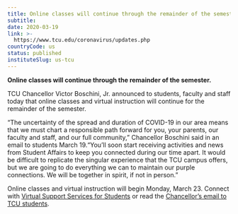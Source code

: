 ```yaml
---
title: Online classes will continue through the remainder of the semester.
subtitle: 
date: 2020-03-19
link: >-
  https://www.tcu.edu/coronavirus/updates.php
countryCode: us
status: published
instituteSlug: us-tcu
---
```

**Online classes will continue through the remainder of the semester.**

TCU Chancellor Victor Boschini, Jr. announced to students, faculty and staff today that online classes and virtual instruction will continue for the remainder of the semester.

“The uncertainty of the spread and duration of COVID-19 in our area means that we must chart a responsible path forward for you, your parents, our faculty and staff, and our full community,” Chancellor Boschini said in an email to students March 19.“You’ll soon start receiving activities and news from Student Affairs to keep you connected during our time apart. It would be difficult to replicate the singular experience that the TCU campus offers, but we are going to do everything we can to maintain our purple connections. We will be together in spirit, if not in person.”

Online classes and virtual instruction will begin Monday, March 23. Connect with [Virtual Support Services for Students](https://studentaffairs.tcu.edu/virtual-support-services/) or read the [Chancellor’s email to TCU students](/coronavirus/files/Chancellor-Latest-Update-Spring-Semester-20200319.pdf).
